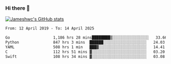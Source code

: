 ### Hi there 👋

[![Jameshwc's GitHub stats](https://github-readme-stats.vercel.app/api?username=jameshwc)](https://github.com/anuraghazra/github-readme-stats)

<!--START_SECTION:waka-->

```txt
From: 12 April 2019 - To: 14 April 2025

Go                   1,186 hrs 28 mins████████▒░░░░░░░░░░░░░░░░   33.66 %
Python               847 hrs 3 mins  ██████░░░░░░░░░░░░░░░░░░░   24.03 %
YAML                 508 hrs 1 min   ███▓░░░░░░░░░░░░░░░░░░░░░   14.41 %
C                    112 hrs 51 mins ▓░░░░░░░░░░░░░░░░░░░░░░░░   03.20 %
Swift                108 hrs 34 mins ▓░░░░░░░░░░░░░░░░░░░░░░░░   03.08 %
```

<!--END_SECTION:waka-->